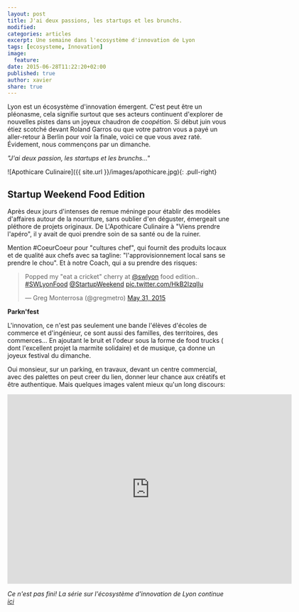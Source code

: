 ```yaml
---
layout: post
title: J'ai deux passions, les startups et les brunchs.
modified:
categories: articles
excerpt: Une semaine dans l'ecosystème d'innovation de Lyon
tags: [ecosysteme, Innovation]
image:
  feature:
date: 2015-06-28T11:22:20+02:00
published: true
author: xavier
share: true
---
```


<!-- # Une semaine dans l'écosystème d'innovation de Lyon
 -->
Lyon est un écosystème d'innovation émergent. C'est peut être un pléonasme, cela signifie surtout que ses acteurs continuent d'explorer de nouvelles pistes dans un joyeux chaudron de _coopétion_. Si début juin vous étiez scotché devant Roland Garros ou que votre patron vous a payé un aller-retour à Berlin pour voir la finale, voici ce que vous avez raté. Évidement, nous commençons par un dimanche.

_"J'ai deux passion, les startups et les brunchs..."_

![Apothicare Culinaire]({{ site.url }}/images/apothicare.jpg){: .pull-right}

## Startup Weekend Food Edition 


Après deux jours d'intenses de remue méninge pour établir des modèles d'affaires autour de la nourriture, sans oublier d'en déguster, émergeait une pléthore de projets originaux. De L'Apothicare Culinaire à "Viens prendre l'apéro", il y avait de quoi prendre soin de sa santé ou de la ruiner. 

Mention #CoeurCoeur pour "cultures chef", qui fournit des produits locaux et de qualité aux chefs avec sa tagline: "l'approvisionnement local sans se prendre le chou". Et à notre Coach, qui a su prendre des risques: 

<blockquote class="twitter-video" lang="en"><p lang="en" dir="ltr">Popped my &quot;eat a cricket&quot; cherry at <a href="https://twitter.com/swlyon">@swlyon</a> food edition.. <a href="https://twitter.com/hashtag/SWLyonFood?src=hash">#SWLyonFood</a> <a href="https://twitter.com/StartupWeekend">@StartupWeekend</a> <a href="http://t.co/HkB2IzqIIu">pic.twitter.com/HkB2IzqIIu</a></p>&mdash; Greg Monterrosa (@gregmetro) <a href="https://twitter.com/gregmetro/status/605040949086040065">May 31, 2015</a></blockquote>
<script async src="//platform.twitter.com/widgets.js" charset="utf-8"></script>



**Parkn'fest**

L'innovation, ce n'est pas seulement une bande l'élèves d'écoles de commerce et d'ingénieur, ce sont aussi des familles, des territoires, des commerces... En ajoutant le bruit et l'odeur sous la forme de food trucks ( dont l'excellent projet la marmite solidaire) et de musique, ça donne un joyeux festival du dimanche. 

Oui monsieur, sur un parking, en travaux, devant un centre commercial, avec des palettes on peut creer du lien, donner leur chance aux créatifs et être authentique. Mais quelques images valent mieux qu'un long discours:

<iframe src="https://www.flickr.com/photos/133811245@N04/18595558265/in/album-72157653819287490/player/" width="640" height="427" frameborder="0" allowfullscreen webkitallowfullscreen mozallowfullscreen oallowfullscreen msallowfullscreen></iframe>


_Ce n'est pas fini! La série sur l'écosystème d'innovation de Lyon continue [ici](http://lesbricodeurs.fr/articles/semaine-ecosysteme-innovation-Lyon-Lundi/)_